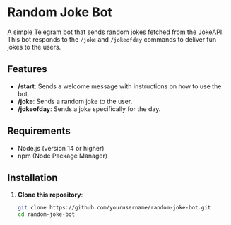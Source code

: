 # Random Joke Bot

A simple Telegram bot that sends random jokes fetched from the JokeAPI. This bot responds to the `/joke` and `/jokeofday` commands to deliver fun jokes to the users.

## Features

- **/start**: Sends a welcome message with instructions on how to use the bot.
- **/joke**: Sends a random joke to the user.
- **/jokeofday**: Sends a joke specifically for the day.

## Requirements

- Node.js (version 14 or higher)
- npm (Node Package Manager)

## Installation

1. **Clone this repository**:

   ```bash
   git clone https://github.com/yourusername/random-joke-bot.git
   cd random-joke-bot
